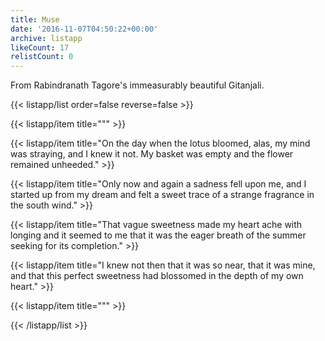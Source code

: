 ```yaml
---
title: Muse
date: '2016-11-07T04:50:22+00:00'
archive: listapp
likeCount: 17
relistCount: 0
---
```


From Rabindranath Tagore's immeasurably beautiful Gitanjali.

<!--more-->

{{< listapp/list order=false reverse=false >}}

   {{< listapp/item title="\"" >}}

   {{< listapp/item title="On the day when the lotus bloomed, alas, my mind was straying, and I knew it not. My basket was empty and the flower remained unheeded." >}}

   {{< listapp/item title="Only now and again a sadness fell upon me, and I started up from my dream and felt a sweet trace of a strange fragrance in the south wind." >}}

   {{< listapp/item title="That vague sweetness made my heart ache with longing and it seemed to me that it was the eager breath of the summer seeking for its completion." >}}

   {{< listapp/item title="I knew not then that it was so near, that it was mine, and that this perfect sweetness had blossomed in the depth of my own heart." >}}

   {{< listapp/item title="\"" >}}

{{< /listapp/list >}}
